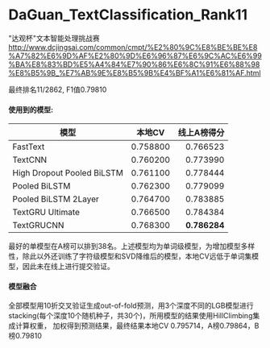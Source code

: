 # DaGuan_TextClassification_Rank11

"达观杯"文本智能处理挑战赛 
http://www.dcjingsai.com/common/cmpt/%E2%80%9C%E8%BE%BE%E8%A7%82%E6%9D%AF%E2%80%9D%E6%96%87%E6%9C%AC%E6%99%BA%E8%83%BD%E5%A4%84%E7%90%86%E6%8C%91%E6%88%98%E8%B5%9B_%E7%AB%9E%E8%B5%9B%E4%BF%A1%E6%81%AF.html

最终排名11/2862, F1值0.79810

#### 使用到的模型:

| 模型          | 本地CV         | 线上A榜得分   |
| ------------- |:-------------:| -----:|
| FastText      | 0.758800 | 0.766523 |
| TextCNN       | 0.760200 |   0.773990 |
| High Dropout Pooled BiLSTM | 0.761100      |    0.778444 |
|Pooled BiLSTM | 0.762300 | 0.779099 |
|Pooled BiLSTM 2Layer | 0.764700 | 0.783885 |
|TextGRU Ultimate | 0.766500 | 0.784384 |
|TextGRUCNN | 0.768300 | **0.786284**|

最好的单模型在A榜可以排到38名。上述模型均为单词级模型，为增加模型多样性，除此以外还训练了字符级模型和SVD降维后的模型，本地CV远低于单词集模型，因此未在线上进行提交验证。

#### 模型融合
全部模型用10折交叉验证生成out-of-fold预测，用3个深度不同的LGB模型进行stacking(每个深度10个随机种子，共30个)，所用模型的结果使用HillClimbing集成计算权重，
加权得到预测结果，最终结果本地CV 0.795714，A榜0.79864，B榜0.79810
